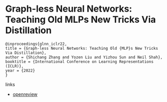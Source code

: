 # Graph-less Neural Networks: Teaching Old MLPs New Tricks Via Distillation

```
@inproceedings{glnn_iclr22,
title = {Graph-less Neural Networks: Teaching Old {MLP}s New Tricks Via Distillation},
author = {Shichang Zhang and Yozen Liu and Yizhou Sun and Neil Shah},
booktitle = {International Conference on Learning Representations (ICLR)},
year = {2022}
}
```

links
- [openreview](https://openreview.net/forum?id=4p6_5HBWPCw)

